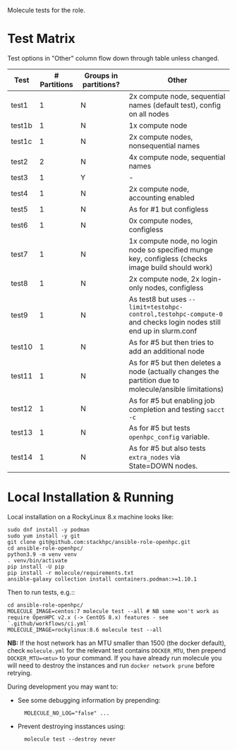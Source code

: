 Molecule tests for the role.

# Test Matrix

Test options in "Other" column flow down through table unless changed.

Test   | # Partitions | Groups in partitions?   | Other
---    | ---          | ---                     | ---
test1  | 1            | N                       | 2x compute node, sequential names (default test), config on all nodes
test1b | 1            | N                       | 1x compute node
test1c | 1            | N                       | 2x compute nodes, nonsequential names
test2  | 2            | N                       | 4x compute node, sequential names
test3  | 1            | Y                       | -
test4  | 1            | N                       | 2x compute node, accounting enabled
test5  | 1            | N                       | As for #1 but configless
test6  | 1            | N                       | 0x compute nodes, configless
test7  | 1            | N                       | 1x compute node, no login node so specified munge key, configless (checks image build should work)
test8  | 1            | N                       | 2x compute node, 2x login-only nodes, configless
test9  | 1            | N                       | As test8 but uses `--limit=testohpc-control,testohpc-compute-0` and checks login nodes still end up in slurm.conf
test10 | 1            | N                       | As for #5 but then tries to add an additional node
test11 | 1            | N                       | As for #5 but then deletes a node (actually changes the partition due to molecule/ansible limitations)
test12 | 1            | N                       | As for #5 but enabling job completion and testing `sacct -c`
test13 | 1            | N                       | As for #5 but tests `openhpc_config` variable.
test14 | 1            | N                       | As for #5 but also tests `extra_nodes` via State=DOWN nodes.


# Local Installation & Running

Local installation on a RockyLinux 8.x machine looks like:

    sudo dnf install -y podman
    sudo yum install -y git
    git clone git@github.com:stackhpc/ansible-role-openhpc.git
    cd ansible-role-openhpc/
    python3.9 -m venv venv
    . venv/bin/activate
    pip install -U pip
    pip install -r molecule/requirements.txt
    ansible-galaxy collection install containers.podman:>=1.10.1

Then to run tests, e.g.::

    cd ansible-role-openhpc/
    MOLECULE_IMAGE=centos:7 molecule test --all # NB some won't work as require OpenHPC v2.x (-> CentOS 8.x) features - see `.github/workflows/ci.yml`
    MOLECULE_IMAGE=rockylinux:8.6 molecule test --all

**NB:** If the host network has an MTU smaller than 1500 (the docker default), check `molecule.yml` for the relevant test contains `DOCKER_MTU`, then prepend `DOCKER_MTU=<mtu>` to your command. If you have already run molecule you will need to destroy the instances and run `docker network prune` before retrying.

During development you may want to:

- See some debugging information by prepending:

        MOLECULE_NO_LOG="false" ...

- Prevent destroying insstances using:

        molecule test --destroy never
